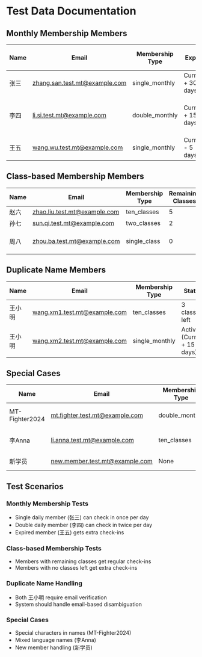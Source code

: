 # Test Data Documentation

## Monthly Membership Members

| Name | Email | Membership Type | Expiry | Status | Initial Check-ins |
|------|-------|----------------|---------|---------|-------------------|
| 张三 | zhang.san.test.mt@example.com | single_monthly | Current + 30 days | Active | 1 morning (regular) |
| 李四 | li.si.test.mt@example.com | double_monthly | Current + 15 days | Active | 1 morning + 1 evening (regular) |
| 王五 | wang.wu.test.mt@example.com | single_monthly | Current - 5 days | Expired | 1 morning (extra) |

## Class-based Membership Members

| Name | Email | Membership Type | Remaining Classes | Status |
|------|-------|----------------|-------------------|---------|
| 赵六 | zhao.liu.test.mt@example.com | ten_classes | 5 | Active |
| 孙七 | sun.qi.test.mt@example.com | two_classes | 2 | Active |
| 周八 | zhou.ba.test.mt@example.com | single_class | 0 | No classes left |

## Duplicate Name Members

| Name | Email | Membership Type | Status | Notes |
|------|-------|----------------|---------|-------|
| 王小明 | wang.xm1.test.mt@example.com | ten_classes | 3 classes left | Same name, different membership |
| 王小明 | wang.xm2.test.mt@example.com | single_monthly | Active (Current + 15 days) | Same name, different membership |

## Special Cases

| Name | Email | Membership Type | Status | Notes |
|------|-------|----------------|---------|-------|
| MT-Fighter2024 | mt.fighter.test.mt@example.com | double_monthly | Active | Special characters in name |
| 李Anna | li.anna.test.mt@example.com | ten_classes | 8 classes left | Mixed language name |
| 新学员 | new.member.test.mt@example.com | None | New member | No membership |

## Test Scenarios

### Monthly Membership Tests
- Single daily member (张三) can check in once per day
- Double daily member (李四) can check in twice per day
- Expired member (王五) gets extra check-ins

### Class-based Membership Tests
- Members with remaining classes get regular check-ins
- Members with no classes left get extra check-ins

### Duplicate Name Handling
- Both 王小明 require email verification
- System should handle email-based disambiguation

### Special Cases
- Special characters in names (MT-Fighter2024)
- Mixed language names (李Anna)
- New member handling (新学员)